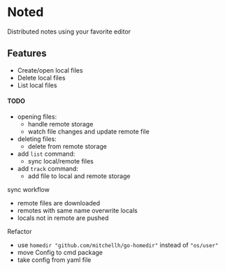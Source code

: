 # Noted

Distributed notes using your favorite editor

## Features

- Create/open local files
- Delete local files
- List local files

#### TODO

- opening files:
  - handle remote storage
  - watch file changes and update remote file
- deleting files:
  - delete from remote storage
- add `list` command:
  - sync local/remote files
- add `track` command:
  - add file to local and remote storage

sync workflow

- remote files are downloaded
- remotes with same name overwrite locals
- locals not in remote are pushed

Refactor

- use `homedir "github.com/mitchellh/go-homedir"` instead of `"os/user"`
- move Config to cmd package
- take config from yaml file
